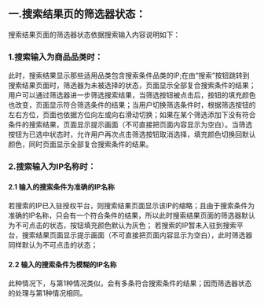 ## 一.搜索结果页的筛选器状态：
搜索结果页面的筛选器状态依据搜索输入内容说明如下：
### 1.搜索输入为商品品类时：
此时，搜索结果显示那些适用品类包含搜索条件品类的IP;在由“搜索”按钮跳转到搜索结果页面时，筛选器为未被选择的状态，页面显示全部复合搜索条件的结果；用户可以通过筛选器进一步筛选搜索结果，当筛选按钮被点击后，按钮的填充颜色也改变，页面显示符合筛选条件的结果；当用户切换筛选条件时，根据筛选按钮的左右方位，页面也依据方位向左或向右滑动切换；如果在某个筛选添加下没有符合条件的搜索结果，页面显示提示画面（不可直接把页面内容显示为空白）。当筛选按钮为已选中状态时，允许用户再次点击筛选按钮取消选择，填充颜色切换回默认颜色，同时页面显示全部复合搜索条件的结果。

### 2.搜索输入为IP名称时：
#### 2.1 输入的搜索条件为准确的IP名称
若搜索的IP已入驻授权平台，则搜索结果页面显示该IP的缩略；且由于搜索条件为准确的IP名称，只会有一个符合条件的结果，所以此时搜索结果页面的筛选器默认为不可点击的状态，按钮填充颜色默认为灰色；
若搜索的IP暂未入驻到搜索平台，搜索结果页面显示提示画面（不可直接把页面内容显示为空白），此时筛选器同样默认为不可点击的状态；

#### 2.2 输入的搜索条件为模糊的IP名称
此种情况下，与第1种情况类似，会有多条符合搜索条件的结果；因而筛选器状态的处理与第1种情况相同。
